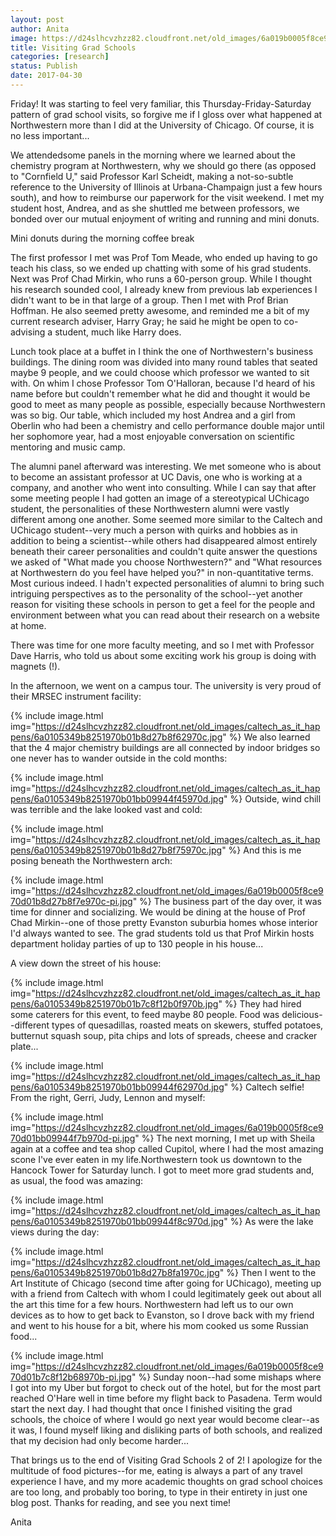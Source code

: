 ```yaml
---
layout: post
author: Anita
image: https://d24slhcvzhzz82.cloudfront.net/old_images/6a019b0005f8ce970d01b8d27b8f46970c-pi.jpg
title: Visiting Grad Schools
categories: [research]
status: Publish
date: 2017-04-30
---
```



Friday! It was starting to feel very familiar, this Thursday-Friday-Saturday pattern of grad school visits, so forgive me if I gloss over what happened at Northwestern more than I did at the University of Chicago. Of course, it is no less important...

We attendedsome panels in the morning where we learned about the chemistry program at Northwestern, why we should go there (as opposed to "Cornfield U," said Professor Karl Scheidt, making a not-so-subtle reference to the University of Illinois at Urbana-Champaign just a few hours south), and how to reimburse our paperwork for the visit weekend. I met my student host, Andrea, and as she shuttled me between professors, we bonded over our mutual enjoyment of writing and running and mini donuts.

<div class="photo-caption caption-xid-6a019b0005f8ce970d01b8d27b8f46970c" id="caption-xid-6a019b0005f8ce970d01b8d27b8f46970c">Mini donuts during the morning coffee break

The first professor I met was Prof Tom Meade, who ended up having to go teach his class, so we ended up chatting with some of his grad students. Next was Prof Chad Mirkin, who runs a 60-person group. While I thought his research sounded cool, I already knew from previous lab experiences I didn't want to be in that large of a group. Then I met with Prof Brian Hoffman. He also seemed pretty awesome, and reminded me a bit of my current research adviser, Harry Gray; he said he might be open to co-advising a student, much like Harry does.

Lunch took place at a buffet in I think the one of Northwestern's business buildings. The dining room was divided into many round tables that seated maybe 9 people, and we could choose which professor we wanted to sit with. On whim I chose Professor Tom O'Halloran, because I'd heard of his name before but couldn't remember what he did and thought it would be good to meet as many people as possible, especially because Northwestern was so big. Our table, which included my host Andrea and a girl from Oberlin who had been a chemistry and cello performance double major until her sophomore year, had a most enjoyable conversation on scientific mentoring and music camp.

The alumni panel afterward was interesting. We met someone who is about to become an assistant professor at UC Davis, one who is working at a company, and another who went into consulting. While I can say that after some meeting people I had gotten an image of a stereotypical UChicago student, the personalities of these Northwestern alumni were vastly different among one another. Some seemed more similar to the Caltech and UChicago student--very much a person with quirks and hobbies as in addition to being a scientist--while others had disappeared almost entirely beneath their career personalities and couldn't quite answer the questions we asked of "What made you choose Northwestern?" and "What resources at Northwestern do you feel have helped you?" in non-quantitative terms. Most curious indeed. I hadn't expected personalities of alumni to bring such intriguing perspectives as to the personality of the school--yet another reason for visiting these schools in person to get a feel for the people and environment between what you can read about their research on a website at home.

There was time for one more faculty meeting, and so I met with Professor Dave Harris, who told us about some exciting work his group is doing with magnets (!).

In the afternoon, we went on a campus tour. The university is very proud of their MRSEC instrument facility:

{% include image.html img="https://d24slhcvzhzz82.cloudfront.net/old_images/caltech_as_it_happens/6a0105349b8251970b01b8d27b8f62970c.jpg" %}
We also learned that the 4 major chemistry buildings are all connected by indoor bridges so one never has to wander outside in the cold months:

{% include image.html img="https://d24slhcvzhzz82.cloudfront.net/old_images/caltech_as_it_happens/6a0105349b8251970b01bb09944f45970d.jpg" %}
Outside, wind chill was terrible and the lake looked vast and cold:

{% include image.html img="https://d24slhcvzhzz82.cloudfront.net/old_images/caltech_as_it_happens/6a0105349b8251970b01b8d27b8f75970c.jpg" %}
And this is me posing beneath the Northwestern arch:

{% include image.html img="https://d24slhcvzhzz82.cloudfront.net/old_images/6a019b0005f8ce970d01b8d27b8f7e970c-pi.jpg" %}
The business part of the day over, it was time for dinner and socializing. We would be dining at the house of Prof Chad Mirkin--one of those pretty Evanston suburbia homes whose interior I'd always wanted to see. The grad students told us that Prof Mirkin hosts department holiday parties of up to 130 people in his house...

A view down the street of his house:

{% include image.html img="https://d24slhcvzhzz82.cloudfront.net/old_images/caltech_as_it_happens/6a0105349b8251970b01b7c8f12b0f970b.jpg" %}
They had hired some caterers for this event, to feed maybe 80 people. Food was delicious--different types of quesadillas, roasted meats on skewers, stuffed potatoes, butternut squash soup, pita chips and lots of spreads, cheese and cracker plate...


{% include image.html img="https://d24slhcvzhzz82.cloudfront.net/old_images/caltech_as_it_happens/6a0105349b8251970b01bb09944f62970d.jpg" %}
Caltech selfie! From the right, Gerri, Judy, Lennon and myself:

{% include image.html img="https://d24slhcvzhzz82.cloudfront.net/old_images/6a019b0005f8ce970d01bb09944f7b970d-pi.jpg" %}
The next morning, I met up with Sheila again at a coffee and tea shop called Cupitol, where I had the most amazing scone I've ever eaten in my life.Northwestern took us downtown to the Hancock Tower for Saturday lunch. I got to meet more grad students and, as usual, the food was amazing:

{% include image.html img="https://d24slhcvzhzz82.cloudfront.net/old_images/caltech_as_it_happens/6a0105349b8251970b01bb09944f8c970d.jpg" %}
As were the lake views during the day:

{% include image.html img="https://d24slhcvzhzz82.cloudfront.net/old_images/caltech_as_it_happens/6a0105349b8251970b01b8d27b8fa1970c.jpg" %}
Then I went to the Art Institute of Chicago (second time after going for UChicago), meeting up with a friend from Caltech with whom I could legitimately geek out about all the art this time for a few hours. Northwestern had left us to our own devices as to how to get back to Evanston, so I drove back with my friend and went to his house for a bit, where his mom cooked us some Russian food...


{% include image.html img="https://d24slhcvzhzz82.cloudfront.net/old_images/6a019b0005f8ce970d01b7c8f12b68970b-pi.jpg" %}
Sunday noon--had some mishaps where I got into my Uber but forgot to check out of the hotel, but for the most part reached O'Hare well in time before my flight back to Pasadena. Term would start the next day. I had thought that once I finished visiting the grad schools, the choice of where I would go next year would become clear--as it was, I found myself liking and disliking parts of both schools, and realized that my decision had only become harder...

That brings us to the end of Visiting Grad Schools 2 of 2! I apologize for the multitude of food pictures--for me, eating is always a part of any travel experience I have, and my more academic thoughts on grad school choices are too long, and probably too boring, to type in their entirety in just one blog post. Thanks for reading, and see you next time!

Anita


